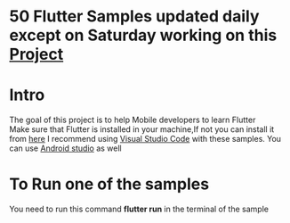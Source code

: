 # 50 Flutter Samples updated daily except on Saturday working on this <a href="https://github.com/sherifhasan/EasyList">Project</a>  
# Intro
The goal of this project is to help Mobile developers  to learn Flutter<br>
Make sure that Flutter is installed in your machine,If not you can install it from <a href="https://flutter.io/docs/get-started/install">here</a>
I recommend using <a href="https://code.visualstudio.com/">Visual Studio Code</a> with these samples. 
You can use <a href="https://developer.android.com/studio/">Android studio</a> as well
# To Run one of the samples 
You need to run this command <strong>flutter run</strong> in the terminal of the sample
